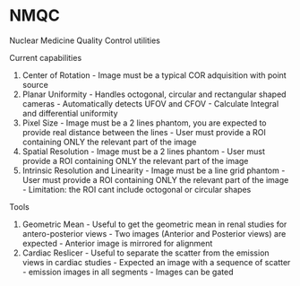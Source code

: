 # NMQC

Nuclear Medicine Quality Control utilities

Current capabilities

  1. Center of Rotation
    - Image must be a typical COR adquisition with point source
  2. Planar Uniformity
    - Handles octogonal, circular and rectangular shaped cameras
    - Automatically detects UFOV and CFOV
    - Calculate Integral and differential uniformity
  3. Pixel Size
    - Image must be a 2 lines phantom, you are expected to provide real distance between the lines
    - User must provide a ROI containing ONLY the relevant part of the image
  4. Spatial Resolution
    - Image must be a 2 lines phantom
    - User must provide a ROI containing ONLY the relevant part of the image
  5. Intrinsic Resolution and Linearity
    - Image must be a line grid phantom
    - User must provide a ROI containing ONLY the relevant part of the image
    - Limitation: the ROI cant include octogonal or circular shapes
	
Tools

  1. Geometric Mean
    - Useful to get the geometric mean in renal studies for antero-posterior views
	- Two images (Anterior and Posterior views) are expected
	- Anterior image is mirrored for alignment
  2. Cardiac Reslicer
    - Useful to separate the scatter from the emission views in cardiac studies
	- Expected an image with a sequence of scatter - emission images in all segments
	- Images can be gated

